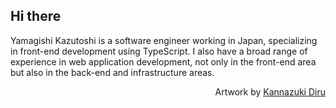 ## Hi there

Yamagishi Kazutoshi is a software engineer working in Japan, specializing in front-end development using TypeScript. I also have a broad range of experience in web application development, not only in the front-end area but also in the back-end and infrastructure areas.

<div align="right">

Artwork by [Kannazuki Diru](https://x.com/diru_k1005)

</div>
